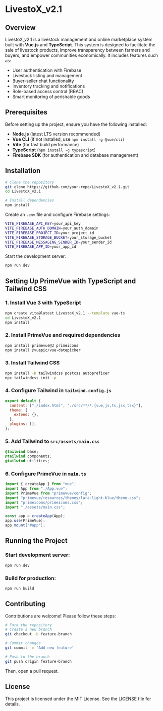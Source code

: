 # LivestoX_v2.1

## Overview
LivestoX_v2.1 is a livestock management and online marketplace system built with **Vue.js** and **TypeScript**. This system is designed to facilitate the sale of livestock products, improve transparency between farmers and buyers, and empower communities economically. It includes features such as:

- User authentication with Firebase
- Livestock listing and management
- Buyer-seller chat functionality
- Inventory tracking and notifications
- Role-based access control (RBAC)
- Smart monitoring of perishable goods

## Prerequisites
Before setting up the project, ensure you have the following installed:
- **Node.js** (latest LTS version recommended)
- **Vue CLI** (if not installed, use `npm install -g @vue/cli`)
- **Vite** (for fast build performance)
- **TypeScript** (`npm install -g typescript`)
- **Firebase SDK** (for authentication and database management)

## Installation

```sh
# Clone the repository
git clone https://github.com/your-repo/LivestoX_v2.1.git
cd LivestoX_v2.1

# Install dependencies
npm install
```

Create an `.env` file and configure Firebase settings:

```sh
VITE_FIREBASE_API_KEY=your_api_key
VITE_FIREBASE_AUTH_DOMAIN=your_auth_domain
VITE_FIREBASE_PROJECT_ID=your_project_id
VITE_FIREBASE_STORAGE_BUCKET=your_storage_bucket
VITE_FIREBASE_MESSAGING_SENDER_ID=your_sender_id
VITE_FIREBASE_APP_ID=your_app_id
```

Start the development server:

```sh
npm run dev
```

## Setting Up PrimeVue with TypeScript and Tailwind CSS

### 1. Install Vue 3 with TypeScript
```sh
npm create vite@latest LivestoX_v2.1 --template vue-ts
cd LivestoX_v2.1
npm install
```

### 2. Install PrimeVue and required dependencies
```sh
npm install primevue@3 primeicons
npm install @vuepic/vue-datepicker
```

### 3. Install Tailwind CSS
```sh
npm install -D tailwindcss postcss autoprefixer
npx tailwindcss init -p
```

### 4. Configure Tailwind in `tailwind.config.js`
```js
export default {
  content: ["./index.html", "./src/**/*.{vue,js,ts,jsx,tsx}"],
  theme: {
    extend: {},
  },
  plugins: [],
};
```

### 5. Add Tailwind to `src/assets/main.css`
```css
@tailwind base;
@tailwind components;
@tailwind utilities;
```

### 6. Configure PrimeVue in `main.ts`
```ts
import { createApp } from "vue";
import App from "./App.vue";
import PrimeVue from "primevue/config";
import "primevue/resources/themes/lara-light-blue/theme.css";
import "primeicons/primeicons.css";
import "./assets/main.css";

const app = createApp(App);
app.use(PrimeVue);
app.mount("#app");
```

## Running the Project

### Start development server:
```sh
npm run dev
```

### Build for production:
```sh
npm run build
```

## Contributing
Contributions are welcome! Please follow these steps:
```sh
# Fork the repository
# Create a new branch
git checkout -b feature-branch

# Commit changes
git commit -m 'Add new feature'

# Push to the branch
git push origin feature-branch
```

Then, open a pull request.

## License
This project is licensed under the MIT License. See the LICENSE file for details.
